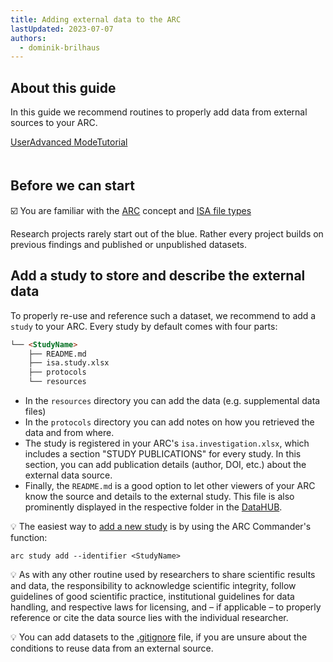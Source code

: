 ```yaml
---
title: Adding external data to the ARC
lastUpdated: 2023-07-07
authors:
  - dominik-brilhaus
---
```


## About this guide

In this guide we recommend routines to properly add data from external sources to your ARC. 

<div style="padding-bottom: 20px">
    <a href="./index.html">
        <span class="badge-category">User</span><span class="badge-selected" id="badge-advanced">Advanced</span>
        <span class="badge-category">Mode</span><span class="badge-selected" id="badge-tutorial">Tutorial</span>    
    </a>
</div>

## Before we can start

:ballot_box_with_check: You are familiar with the [ARC](./../implementation/AnnotatedResearchContext.html) concept and [ISA file types](./isa_FileTypes.html)

Research projects rarely start out of the blue. Rather every project builds on previous findings and published or unpublished datasets.

## Add a study to store and describe the external data

To properly re-use and reference such a dataset, we recommend to add a `study` to your ARC. Every study by default comes with four parts: 

```markdown
└── <StudyName>
    ├── README.md
    ├── isa.study.xlsx
    ├── protocols
    └── resources
```

- In the `resources` directory you can add the data (e.g. supplemental data files)
- In the `protocols` directory you can add notes on how you retrieved the data and from where.
- The study is registered in your ARC's `isa.investigation.xlsx`, which includes a section "STUDY PUBLICATIONS" for every study. In this section, you can add publication details (author, DOI, etc.) about the external data source.
- Finally, the `README.md` is a good option to let other viewers of your ARC know the source and details to the external study. This file is also prominently displayed in the respective folder in the [DataHUB](./../implementation/DataHub.html). 


:bulb: The easiest way to [add a new study](./../ArcCommanderManual/arc_isa_study.html) is by using the ARC Commander's function:
```
arc study add --identifier <StudyName>
``` 

:bulb: As with any other routine used by researchers to share scientific results and data, the responsibility to acknowledge scientific integrity, follow guidelines of good scientific practice, institutional guidelines for data handling, and respective laws for licensing, and &ndash; if applicable  &ndash; to properly reference or cite the data source lies with the individual researcher.

:bulb: You can add datasets to the [.gitignore](./arc_gitignore.html) file, if you are unsure about the conditions to reuse data from an external source. 